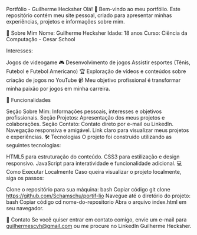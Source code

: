 Portfólio - Guilherme Hecksher
Olá! 👋 Bem-vindo ao meu portfólio. Este repositório contém meu site pessoal, criado para apresentar minhas experiências, projetos e informações sobre mim.

📄 Sobre Mim
Nome: Guilherme Hecksher
Idade: 18 anos
Curso: Ciência da Computação - Cesar School

Interesses:

Jogos de videogame 🎮
Desenvolvimento de jogos
Assistir esportes (Tênis, Futebol e Futebol Americano) 🏆
Exploração de vídeos e conteúdos sobre criação de jogos no YouTube 📹
Meu objetivo profissional é transformar minha paixão por jogos em minha carreira.

🚀 Funcionalidades

Seção Sobre Mim: Informações pessoais, interesses e objetivos profissionais.
Seção Projetos: Apresentação dos meus projetos e colaborações.
Seção Contato: Contato direto por e-mail ou LinkedIn.
Navegação responsiva e amigável.
Link claro para visualizar meus projetos e experiências.
🛠️ Tecnologias
O projeto foi construído utilizando as seguintes tecnologias:

HTML5 para estruturação do conteúdo.
CSS3 para estilização e design responsivo.
JavaScript para interatividade e funcionalidade adicional.
💻 Como Executar Localmente
Caso queira visualizar o projeto localmente, siga os passos:

Clone o repositório para sua máquina:
bash
Copiar código
git clone https://github.com/Schamschu/portif-lio
Navegue até o diretório do projeto:
bash
Copiar código
cd nome-do-repositorio
Abra o arquivo index.html em seu navegador.

📧 Contato
Se você quiser entrar em contato comigo, envie um e-mail para guilhermescvh@gmail.com ou me procure no LinkedIn Guilherme Hecksher.

